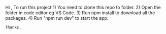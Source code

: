 Hi , 
    To run this project 
    1) You need to clone this repo to folder.
    2) Open the folder in code editor eg VS Code.
    3) Run npm install to download all the packages.
    4) Run "npm run dev" to start the app.

    Thanks.
